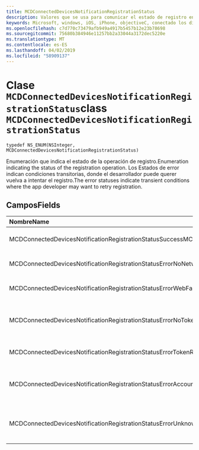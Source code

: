 ```yaml
---
title: MCDConnectedDevicesNotificationRegistrationStatus
description: Valores que se usa para comunicar el estado de registro en la nube.
keywords: Microsoft, windows, iOS, iPhone, objectiveC, conectado los dispositivos, proyecto Roma
ms.openlocfilehash: c7d770c73479afb949a4917b5457b12e23b78698
ms.sourcegitcommit: 75680b384946e11257bb2a33044a3172dec5220e
ms.translationtype: MT
ms.contentlocale: es-ES
ms.lasthandoff: 04/02/2019
ms.locfileid: "58909137"
---
```

# <a name="class-mcdconnecteddevicesnotificationregistrationstatus"></a><span data-ttu-id="d82dd-104">Clase `MCDConnectedDevicesNotificationRegistrationStatus`</span><span class="sxs-lookup"><span data-stu-id="d82dd-104">class `MCDConnectedDevicesNotificationRegistrationStatus`</span></span> 

```
typedef NS_ENUM(NSInteger, MCDConnectedDevicesNotificationRegistrationStatus)
```  
<span data-ttu-id="d82dd-105">Enumeración que indica el estado de la operación de registro.</span><span class="sxs-lookup"><span data-stu-id="d82dd-105">Enumeration indicating the status of the registration operation.</span></span>
<span data-ttu-id="d82dd-106">Los Estados de error indican condiciones transitorias, donde el desarrollador puede querer vuelva a intentar el registro.</span><span class="sxs-lookup"><span data-stu-id="d82dd-106">The error statuses indicate transient conditions where the app developer may want to retry registration.</span></span>

## <a name="fields"></a><span data-ttu-id="d82dd-107">Campos</span><span class="sxs-lookup"><span data-stu-id="d82dd-107">Fields</span></span>

| <span data-ttu-id="d82dd-108">Nombre</span><span class="sxs-lookup"><span data-stu-id="d82dd-108">Name</span></span>                              |   <span data-ttu-id="d82dd-109">Valor</span><span class="sxs-lookup"><span data-stu-id="d82dd-109">Value</span></span>     | <span data-ttu-id="d82dd-110">Descripción</span><span class="sxs-lookup"><span data-stu-id="d82dd-110">Description</span></span> |
|:----------------------------------|:------|:-------------------------------|
| <span data-ttu-id="d82dd-111">MCDConnectedDevicesNotificationRegistrationStatusSuccess</span><span class="sxs-lookup"><span data-stu-id="d82dd-111">MCDConnectedDevicesNotificationRegistrationStatusSuccess</span></span> | <span data-ttu-id="d82dd-112">0</span><span class="sxs-lookup"><span data-stu-id="d82dd-112">0</span></span> | <span data-ttu-id="d82dd-113">Operación se completó correctamente.</span><span class="sxs-lookup"><span data-stu-id="d82dd-113">Operation completed successfully.</span></span>
| <span data-ttu-id="d82dd-114">MCDConnectedDevicesNotificationRegistrationStatusErrorNoNetwork</span><span class="sxs-lookup"><span data-stu-id="d82dd-114">MCDConnectedDevicesNotificationRegistrationStatusErrorNoNetwork</span></span> | <span data-ttu-id="d82dd-115">1</span><span class="sxs-lookup"><span data-stu-id="d82dd-115">1</span></span> | <span data-ttu-id="d82dd-116">Red no estaba disponible.</span><span class="sxs-lookup"><span data-stu-id="d82dd-116">Network was unavailable.</span></span> |
| <span data-ttu-id="d82dd-117">MCDConnectedDevicesNotificationRegistrationStatusErrorWebFailure</span><span class="sxs-lookup"><span data-stu-id="d82dd-117">MCDConnectedDevicesNotificationRegistrationStatusErrorWebFailure</span></span> | <span data-ttu-id="d82dd-118">2</span><span class="sxs-lookup"><span data-stu-id="d82dd-118">2</span></span> | <span data-ttu-id="d82dd-119">Error en un servicio web.</span><span class="sxs-lookup"><span data-stu-id="d82dd-119">A web service failed.</span></span> |
| <span data-ttu-id="d82dd-120">MCDConnectedDevicesNotificationRegistrationStatusErrorNoTokenRequestSubscriber</span><span class="sxs-lookup"><span data-stu-id="d82dd-120">MCDConnectedDevicesNotificationRegistrationStatusErrorNoTokenRequestSubscriber</span></span> | <span data-ttu-id="d82dd-121">3</span><span class="sxs-lookup"><span data-stu-id="d82dd-121">3</span></span> | <span data-ttu-id="d82dd-122">No hay ningún suscriptor de la solicitud de token respondió.</span><span class="sxs-lookup"><span data-stu-id="d82dd-122">No token request subscribers responded.</span></span> |
| <span data-ttu-id="d82dd-123">MCDConnectedDevicesNotificationRegistrationStatusErrorTokenRequestFailed</span><span class="sxs-lookup"><span data-stu-id="d82dd-123">MCDConnectedDevicesNotificationRegistrationStatusErrorTokenRequestFailed</span></span> | <span data-ttu-id="d82dd-124">4</span><span class="sxs-lookup"><span data-stu-id="d82dd-124">4</span></span> | <span data-ttu-id="d82dd-125">Error en la solicitud de token.</span><span class="sxs-lookup"><span data-stu-id="d82dd-125">The token request failed.</span></span> |
| <span data-ttu-id="d82dd-126">MCDConnectedDevicesNotificationRegistrationStatusErrorAccountNotFound</span><span class="sxs-lookup"><span data-stu-id="d82dd-126">MCDConnectedDevicesNotificationRegistrationStatusErrorAccountNotFound</span></span> | <span data-ttu-id="d82dd-127">5</span><span class="sxs-lookup"><span data-stu-id="d82dd-127">5</span></span> | <span data-ttu-id="d82dd-128">No se encontró la cuenta para registrar la información de.</span><span class="sxs-lookup"><span data-stu-id="d82dd-128">Account to register information for was not found.</span></span> |
| <span data-ttu-id="d82dd-129">MCDConnectedDevicesNotificationRegistrationStatusErrorUnknown</span><span class="sxs-lookup"><span data-stu-id="d82dd-129">MCDConnectedDevicesNotificationRegistrationStatusErrorUnknown</span></span> | <span data-ttu-id="d82dd-130">6</span><span class="sxs-lookup"><span data-stu-id="d82dd-130">6</span></span> | <span data-ttu-id="d82dd-131">Operación encontró un error desconocido.</span><span class="sxs-lookup"><span data-stu-id="d82dd-131">Operation encountered an unknown error.</span></span> |